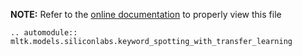 __NOTE:__ Refer to the [online documentation](https://siliconlabs.github.io/mltk) to properly view this file
```{eval-rst}
.. automodule:: mltk.models.siliconlabs.keyword_spotting_with_transfer_learning
```